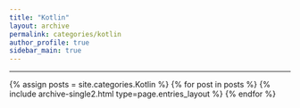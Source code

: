 ```yaml
---
title: "Kotlin"
layout: archive
permalink: categories/kotlin
author_profile: true
sidebar_main: true
---
```


<!-- 공백이 포함되어 있는 카테고리 이름의 경우 site.categories['a b c'] 이런식으로! -->

***

{% assign posts = site.categories.Kotlin %}
{% for post in posts %} {% include archive-single2.html type=page.entries_layout %} {% endfor %}